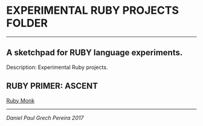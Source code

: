 # EXPERIMENTAL RUBY PROJECTS FOLDER
---


## A sketchpad for RUBY language experiments.
Description:  Experimental Ruby projects.


## RUBY PRIMER:  ASCENT

[Ruby Monk](https://rubymonk.com/learning/books/4-ruby-primer-ascent)


---
*Daniel Paul Grech Pereira 2017*
